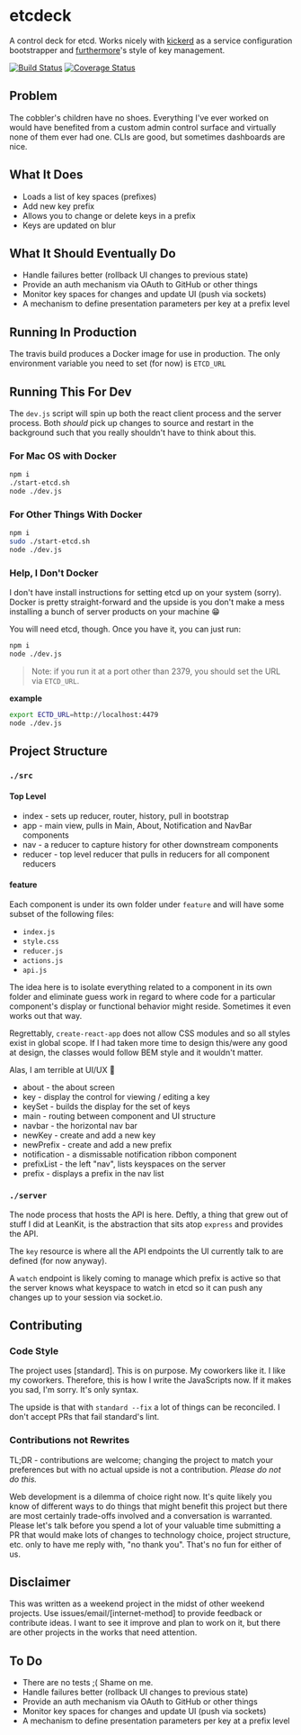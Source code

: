# etcdeck

A control deck for etcd. Works nicely with [kickerd]() as a service configuration bootstrapper and [furthermore]()'s style of key management.

[![Build Status][travis-image]][travis-url]
[![Coverage Status][coveralls-image]][coveralls-url]

## Problem

The cobbler's children have no shoes. Everything I've ever worked on would have benefited from a custom admin control surface and virtually none of them ever had one. CLIs are good, but sometimes dashboards are nice.

## What It Does

 * Loads a list of key spaces (prefixes)
 * Add new key prefix
 * Allows you to change or delete keys in a prefix
 * Keys are updated on blur

## What It Should Eventually Do

 * Handle failures better (rollback UI changes to previous state)
 * Provide an auth mechanism via OAuth to GitHub or other things
 * Monitor key spaces for changes and update UI (push via sockets)
 * A mechanism to define presentation parameters per key at a prefix level

## Running In Production

The travis build produces a Docker image for use in production. The only environment variable you need to set (for now) is `ETCD_URL`

## Running This For Dev

The `dev.js` script will spin up both the react client process and the server process. Both _should_ pick up changes to source and restart in the background such that you really shouldn't have to think about this.

### For Mac OS with Docker
```bash
npm i
./start-etcd.sh
node ./dev.js
```

### For Other Things With Docker
```bash
npm i
sudo ./start-etcd.sh
node ./dev.js
```

### Help, I Don't Docker

I don't have install instructions for setting etcd up on your system (sorry). Docker is pretty straight-forward and the upside is you don't make a mess installing a bunch of server products on your machine :grin:

You will need etcd, though. Once you have it, you can just run:

```bash
npm i
node ./dev.js
```

> Note: if you run it at a port other than 2379, you should set the URL via `ETCD_URL`.

__example__
```bash
export ECTD_URL=http://localhost:4479
node ./dev.js
```

## Project Structure

### `./src`

#### Top Level

 * index - sets up reducer, router, history, pull in bootstrap
 * app - main view, pulls in Main, About, Notification and NavBar components
 * nav - a reducer to capture history for other downstream components
 * reducer - top level reducer that pulls in reducers for all component reducers


#### feature

Each component is under its own folder under `feature` and will have some subset of the following files:
 * `index.js`
 * `style.css`
 * `reducer.js`
 * `actions.js`
 * `api.js`

The idea here is to isolate everything related to a component in its own folder and eliminate guess work in regard to where code for a particular component's display or functional behavior might reside. Sometimes it even works out that way.

Regrettably, `create-react-app` does not allow CSS modules and so all styles exist in global scope. If I had taken more time to design this/were any good at design, the classes would follow BEM style and it wouldn't matter.

Alas, I am terrible at UI/UX :grimacing:

 * about - the about screen
 * key - display the control for viewing / editing a key
 * keySet - builds the display for the set of keys
 * main - routing between component and UI structure
 * navbar - the horizontal nav bar
 * newKey - create and add a new key
 * newPrefix - create and add a new prefix
 * notification - a dismissable notification ribbon component
 * prefixList - the left "nav", lists keyspaces on the server
 * prefix - displays a prefix in the nav list

### `./server`

The node process that hosts the API is here. Deftly, a thing that grew out of stuff I did at LeanKit, is the abstraction that sits atop `express` and provides the API.

The `key` resource is where all the API endpoints the UI currently talk to are defined (for now anyway).

A `watch` endpoint is likely coming to manage which prefix is active so that the server knows what keyspace to watch in etcd so it can push any changes up to your session via socket.io.

## Contributing

### Code Style

The project uses [standard]. This is on purpose. My coworkers like it. I like my coworkers. Therefore, this is how I write the JavaScripts now. If it makes you sad, I'm sorry. It's only syntax.

The upside is that with `standard --fix` a lot of things can be reconciled. I don't accept PRs that fail standard's lint.

### Contributions not Rewrites

TL;DR - contributions are welcome; changing the project to match your preferences but with no actual upside is not a contribution. _Please do not do this._

Web development is a dilemma of choice right now. It's quite likely you know of different ways to do things that might benefit this project but there are most certainly trade-offs involved and a conversation is warranted. Please let's talk before you spend a lot of your valuable time submitting a PR that would make lots of changes to technology choice, project structure, etc. only to have me reply with, "no thank you". That's no fun for either of us.

## Disclaimer

This was written as a weekend project in the midst of other weekend projects. Use issues/email/[internet-method] to provide feedback or contribute ideas. I want to see it improve and plan to work on it, but there are other projects in the works that need attention.

## To Do

 * There are no tests ;( Shame on me.
 * Handle failures better (rollback UI changes to previous state)
 * Provide an auth mechanism via OAuth to GitHub or other things
 * Monitor key spaces for changes and update UI (push via sockets)
 * A mechanism to define presentation parameters per key at a prefix level

[travis-url]: https://travis-ci.org/arobson/kickerd
[travis-image]: https://travis-ci.org/arobson/kickerd.svg?branch=master
[coveralls-url]: https://coveralls.io/github/arobson/kickerd?branch=master
[coveralls-image]: https://coveralls.io/repos/github/arobson/kickerd/badge.svg?branch=master
